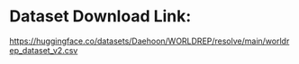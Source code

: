 # Dataset Download Link:
https://huggingface.co/datasets/Daehoon/WORLDREP/resolve/main/worldrep_dataset_v2.csv
